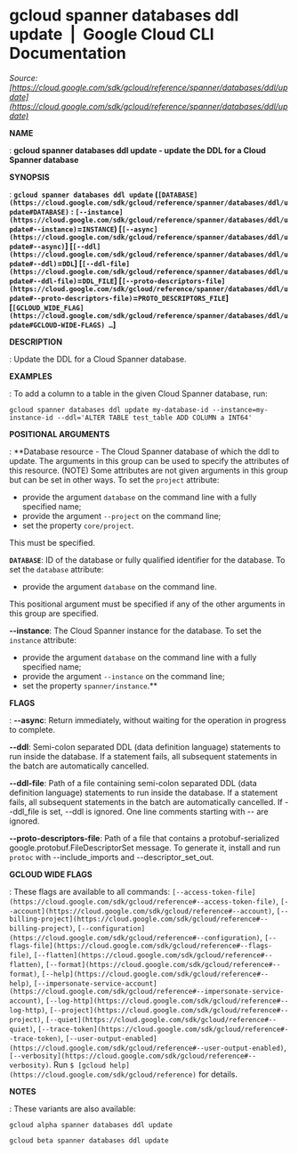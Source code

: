 # gcloud spanner databases ddl update  |  Google Cloud CLI Documentation

*Source: [https://cloud.google.com/sdk/gcloud/reference/spanner/databases/ddl/update](https://cloud.google.com/sdk/gcloud/reference/spanner/databases/ddl/update)*

**NAME**

: **gcloud spanner databases ddl update - update the DDL for a Cloud Spanner database**

**SYNOPSIS**

: **`gcloud spanner databases ddl update` (`[DATABASE](https://cloud.google.com/sdk/gcloud/reference/spanner/databases/ddl/update#DATABASE)` : `[--instance](https://cloud.google.com/sdk/gcloud/reference/spanner/databases/ddl/update#--instance)`=`INSTANCE`) [`[--async](https://cloud.google.com/sdk/gcloud/reference/spanner/databases/ddl/update#--async)`] [`[--ddl](https://cloud.google.com/sdk/gcloud/reference/spanner/databases/ddl/update#--ddl)`=`DDL`] [`[--ddl-file](https://cloud.google.com/sdk/gcloud/reference/spanner/databases/ddl/update#--ddl-file)`=`DDL_FILE`] [`[--proto-descriptors-file](https://cloud.google.com/sdk/gcloud/reference/spanner/databases/ddl/update#--proto-descriptors-file)`=`PROTO_DESCRIPTORS_FILE`] [`[GCLOUD_WIDE_FLAG](https://cloud.google.com/sdk/gcloud/reference/spanner/databases/ddl/update#GCLOUD-WIDE-FLAGS) …`]**

**DESCRIPTION**

: Update the DDL for a Cloud Spanner database.

**EXAMPLES**

: To add a column to a table in the given Cloud Spanner database, run:

```
gcloud spanner databases ddl update my-database-id --instance=my-instance-id --ddl='ALTER TABLE test_table ADD COLUMN a INT64'
```

**POSITIONAL ARGUMENTS**

: **Database resource - The Cloud Spanner database of which the ddl to update. The
arguments in this group can be used to specify the attributes of this resource.
(NOTE) Some attributes are not given arguments in this group but can be set in
other ways.
To set the `project` attribute:

- provide the argument `database` on the command line with a fully
specified name;
- provide the argument `--project` on the command line;
- set the property `core/project`.

This must be specified.

**`DATABASE`**:
ID of the database or fully qualified identifier for the database.
To set the `database` attribute:

- provide the argument `database` on the command line.

This positional argument must be specified if any of the other arguments in this
group are specified.

**--instance**:
The Cloud Spanner instance for the database.
To set the `instance` attribute:

- provide the argument `database` on the command line with a fully
specified name;
- provide the argument `--instance` on the command line;
- set the property `spanner/instance`.**

**FLAGS**

: **--async**:
Return immediately, without waiting for the operation in progress to complete.

**--ddl**:
Semi-colon separated DDL (data definition language) statements to run inside the
database. If a statement fails, all subsequent statements in the batch are
automatically cancelled.

**--ddl-file**:
Path of a file containing semi-colon separated DDL (data definition language)
statements to run inside the database. If a statement fails, all subsequent
statements in the batch are automatically cancelled. If --ddl_file is set, --ddl
is ignored. One line comments starting with -- are ignored.

**--proto-descriptors-file**:
Path of a file that contains a protobuf-serialized
google.protobuf.FileDescriptorSet message. To generate it, install and run
`protoc` with --include_imports and --descriptor_set_out.

**GCLOUD WIDE FLAGS**

: These flags are available to all commands: `[--access-token-file](https://cloud.google.com/sdk/gcloud/reference#--access-token-file)`,
`[--account](https://cloud.google.com/sdk/gcloud/reference#--account)`, `[--billing-project](https://cloud.google.com/sdk/gcloud/reference#--billing-project)`,
`[--configuration](https://cloud.google.com/sdk/gcloud/reference#--configuration)`,
`[--flags-file](https://cloud.google.com/sdk/gcloud/reference#--flags-file)`,
`[--flatten](https://cloud.google.com/sdk/gcloud/reference#--flatten)`, `[--format](https://cloud.google.com/sdk/gcloud/reference#--format)`, `[--help](https://cloud.google.com/sdk/gcloud/reference#--help)`, `[--impersonate-service-account](https://cloud.google.com/sdk/gcloud/reference#--impersonate-service-account)`,
`[--log-http](https://cloud.google.com/sdk/gcloud/reference#--log-http)`,
`[--project](https://cloud.google.com/sdk/gcloud/reference#--project)`, `[--quiet](https://cloud.google.com/sdk/gcloud/reference#--quiet)`, `[--trace-token](https://cloud.google.com/sdk/gcloud/reference#--trace-token)`, `[--user-output-enabled](https://cloud.google.com/sdk/gcloud/reference#--user-output-enabled)`,
`[--verbosity](https://cloud.google.com/sdk/gcloud/reference#--verbosity)`.
Run `$ [gcloud help](https://cloud.google.com/sdk/gcloud/reference)` for details.

**NOTES**

: These variants are also available:

```
gcloud alpha spanner databases ddl update
```

```
gcloud beta spanner databases ddl update
```